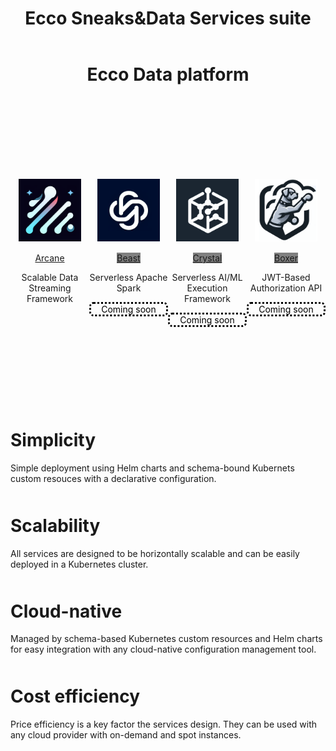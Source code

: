 ﻿---
_layout: landing
title: Ecco Sneaks&Data Services suite
tagline: Set of scalable open-source solutions for building data platform
---

<style>
.btn-coming-soon {
  background: rgb(128,128,128);
  cursor: not-allowed;
  pointer-events: none;
}

[data-bs-theme='dark'] .txt-coming-soon {
  border-color: rgb(227,255,215);
  color: rgb(227,255,215);
  border-style: dotted;
  border-radius: 7px;
}

.txt-coming-soon {
  /*border-color: rgb(248, 249, 250);*/
  color: rgb(0,0,0);
  border-style: dotted;
  border-radius: 7px;
}

.column {
  float: left;
  width: 25%;
}

.description {
    margin-bottom: 50px;
}

.descriptions {
    margin-top: 150px;
}

/* Clear floats after the columns */
.row:after {
  content: "";
  display: table;
  clear: both;
}

</style>

<div align="center">
    <h1 style="margin-bottom: 150px;">Ecco Data platform</h1>
    <div class="row">
         <div class ="column">
            <img src="images/arcane-logo.png" width="100" height="100">
            <div style="margin-top: 15px">
            <a class="btn btn-lg btn-primary" href="/arcane-docs">Arcane</a>
            <p>Scalable Data Streaming Framework</p>
            </div>
        </div>
         <div class ="column">
            <img src="images/beast-logo.png" width="100" height="100">
            <div style="margin-top: 15px">
            <a class="btn btn-coming-soon" href="/beast-docs">Beast</a>
            <p>Serverless Apache Spark</p>
            </div>
            <p class="txt-coming-soon">Coming soon</p>
        </div>
         <div class ="column">
            <img src="images/crystal-logo.png" width="100" height="100">
            <div style="margin-top: 15px">
            <a class="btn btn-coming-soon" href="/crystal-docs">Crystal</a>
            <p>Serverless AI/ML Execution Framework</p>
            </div>
            <p class="txt-coming-soon">Coming soon</p>
        </div>
         <div class ="column">
            <img src="images/boxer-logo.png" width="100" height="100">
            <div style="margin-top: 15px">
            <a class="btn btn-coming-soon" href="/boxer-docs">Boxer</a>
            <p>JWT-Based Authorization API</p>
            </div>
            <p class="txt-coming-soon">Coming soon</p>
        </div>
    </div>
</div>

<div class="descriptions">
<h1>Simplicity</h1> 
<p class="description">Simple deployment using Helm charts and schema-bound Kubernets custom resouces with a declarative configuration.</p> 

<h1>Scalability</h1>
<p class="description">All services are designed to be horizontally scalable and can be easily deployed in a Kubernetes cluster.</p>

<h1>Cloud-native</h1>
<p class="description">Managed by schema-based Kubernetes custom resources and Helm charts for easy integration with any cloud-native configuration management tool.</p>

<h1>Cost efficiency</h1>
<p class="description">Price efficiency is a key factor the services design. They can be used with any cloud provider with on-demand and spot instances.</p>
</div>
